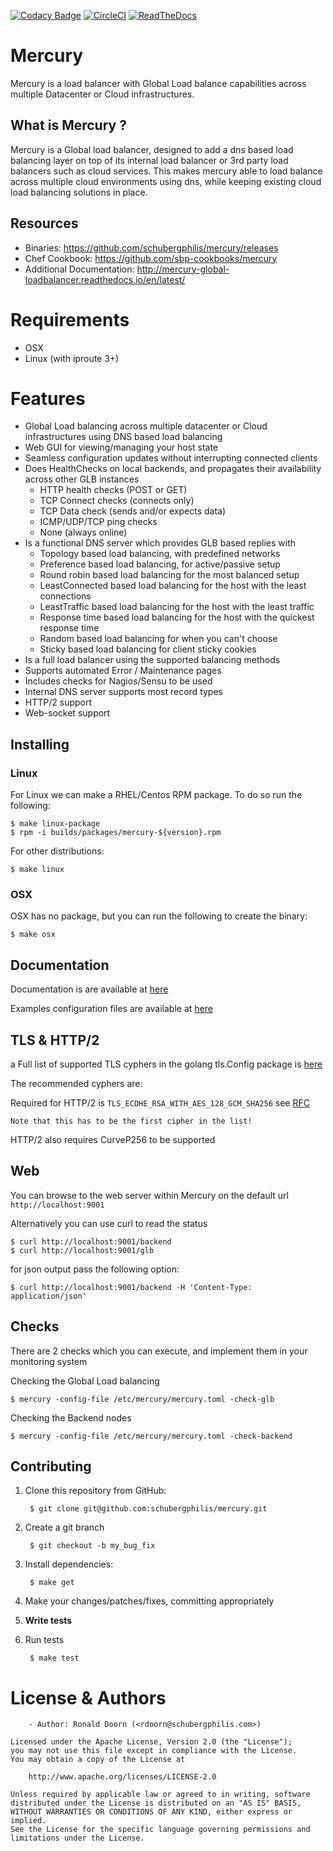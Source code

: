 [![Codacy Badge](https://api.codacy.com/project/badge/Grade/d2c4dff7ca2b4279a57e245d1059b6ff)](https://www.codacy.com/app/schubergphilis/mercury?utm_source=github.com&utm_medium=referral&utm_content=schubergphilis/mercury&utm_campaign=badger)
[![CircleCI](https://circleci.com/gh/schubergphilis/mercury/tree/master.svg?style=shield&circle-token=86c89af895bb11c86e53256b9c1cca7c93d47c46)](https://circleci.com/gh/schubergphilis/mercury/tree/master)
[![ReadTheDocs](https://readthedocs.org/projects/mercury-global-loadbalancer/badge/?version=latest)](http://mercury-global-loadbalancer.readthedocs.io/en/latest/)

# Mercury
Mercury is a load balancer with Global Load balance capabilities across multiple Datacenter or Cloud infrastructures.

## What is Mercury ?
Mercury is a Global load balancer, designed to add a dns based load balancing layer on top of its internal load balancer or 3rd party load balancers such as cloud services.
This makes mercury able to load balance across multiple cloud environments using dns, while keeping existing cloud load balancing solutions in place.

## Resources

* Binaries: https://github.com/schubergphilis/mercury/releases
* Chef Cookbook: https://github.com/sbp-cookbooks/mercury
* Additional Documentation: http://mercury-global-loadbalancer.readthedocs.io/en/latest/

# Requirements
* OSX
* Linux (with iproute 3+)

# Features
* Global Load balancing across multiple datacenter or Cloud infrastructures using DNS based load balancing
* Web GUI for viewing/managing your host state
* Seamless configuration updates without interrupting connected clients
* Does HealthChecks on local backends, and propagates their availability across other GLB instances
  * HTTP health checks (POST or GET)
  * TCP Connect checks (connects only)
  * TCP Data check (sends and/or expects data)
  * ICMP/UDP/TCP ping checks
  * None (always online)
* Is a functional DNS server which provides GLB based replies with
  * Topology based load balancing, with predefined networks
  * Preference based load balancing, for active/passive setup
  * Round robin based load balancing for the most balanced setup
  * LeastConnected based load balancing for the host with the least connections
  * LeastTraffic based load balancing for the host with the least traffic
  * Response time based load balancing for the host with the quickest response time
  * Random based load balancing for when you can't choose
  * Sticky based load balancing for client sticky cookies
* Is a full load balancer using the supported balancing methods
* Supports automated Error / Maintenance pages
* Includes checks for Nagios/Sensu to be used
* Internal DNS server supports most record types
* HTTP/2 support
* Web-socket support

## Installing
### Linux
For Linux we can make a RHEL/Centos RPM package. To do so run the following:

    $ make linux-package
    $ rpm -i builds/packages/mercury-${version}.rpm

For other distributions:

    $ make linux

### OSX
OSX has no package, but you can run the following to create the binary:

    $ make osx

## Documentation

Documentation is are available at [here](https://github.com/schubergphilis/mercury/tree/master/docs)

Examples configuration files are available at [here](https://github.com/schubergphilis/mercury/tree/master/examples)

## TLS & HTTP/2

a Full list of supported TLS cyphers in the golang tls.Config package is [here](https://golang.org/pkg/crypto/tls/#pkg-constants)

The recommended cyphers are:

Required for HTTP/2 is `TLS_ECDHE_RSA_WITH_AES_128_GCM_SHA256` see [RFC](https://tools.ietf.org/html/rfc7540#section-9.2.2)
```Notice
Note that this has to be the first cipher in the list!
```

HTTP/2 also requires CurveP256 to be supported

## Web
You can browse to the web server within Mercury on the default url `http://localhost:9001`

Alternatively you can use curl to read the status

    $ curl http://localhost:9001/backend
    $ curl http://localhost:9001/glb

for json output pass the following option:

    $ curl http://localhost:9001/backend -H 'Content-Type: application/json'

## Checks
There are 2 checks which you can execute, and implement them in your monitoring system

Checking the Global Load balancing

    $ mercury -config-file /etc/mercury/mercury.toml -check-glb

Checking the Backend nodes

    $ mercury -config-file /etc/mercury/mercury.toml -check-backend

## Contributing

1. Clone this repository from GitHub:

        $ git clone git@github.com:schubergphilis/mercury.git

2. Create a git branch

        $ git checkout -b my_bug_fix

3. Install dependencies:

        $ make get

4. Make your changes/patches/fixes, committing appropriately
5. **Write tests**
6. Run tests

        $ make test

# License & Authors
        - Author: Ronald Doorn (<rdoorn@schubergphilis.com>)

```text
Licensed under the Apache License, Version 2.0 (the "License");
you may not use this file except in compliance with the License.
You may obtain a copy of the License at

    http://www.apache.org/licenses/LICENSE-2.0

Unless required by applicable law or agreed to in writing, software
distributed under the License is distributed on an "AS IS" BASIS,
WITHOUT WARRANTIES OR CONDITIONS OF ANY KIND, either express or implied.
See the License for the specific language governing permissions and
limitations under the License.
```
